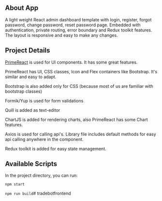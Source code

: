 ## About App
A light weight React admin dashboard template with login, register, forgot password, change password, reset password page. Embedded with authentication, private routing, error boundary and Redux toolkit features. The layout is responsive and easy to make any changes.

## Project Details

[PrimeReact](https://www.primefaces.org/primereact/) is used for UI components. It has some great features.

PrimeReact has UI, CSS classes, Icon and Flex containers like Bootstrap. It's similar and easy to adapt.

Bootstrap is also added only for CSS (because most of us are familiar with bootstrap classes)

Formik/Yup is used for form validations

Quill is added as text-editor

ChartJS is added for rendering charts, also PrimeReact has some Chart features.

Axios is used for calling api's. Library file includes default methods for easy api calling anywhere in the component.


Redux toolkit is added for easy state management.

## Available Scripts

In the project directory, you can run:

`npm start`

`npm run build`#   t r a d e b o t f r o n t e n d  
 